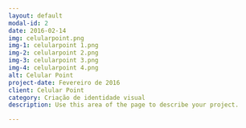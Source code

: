 ```yaml
---
layout: default
modal-id: 2
date: 2016-02-14
img: celularpoint.png
img-1: celularpoint 1.png
img-2: celularpoint 2.png
img-3: celularpoint 3.png
img-4: celularpoint 4.png
alt: Celular Point
project-date: Fevereiro de 2016
client: Celular Point
category: Criação de identidade visual
description: Use this area of the page to describe your project.

---
```

